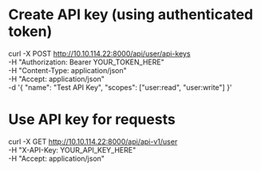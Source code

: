 # Create API key (using authenticated token)
curl -X POST http://10.10.114.22:8000/api/user/api-keys \
  -H "Authorization: Bearer YOUR_TOKEN_HERE" \
  -H "Content-Type: application/json" \
  -H "Accept: application/json" \
  -d '{
    "name": "Test API Key",
    "scopes": ["user:read", "user:write"]
  }'

# Use API key for requests
curl -X GET http://10.10.114.22:8000/api/api-v1/user \
  -H "X-API-Key: YOUR_API_KEY_HERE" \
  -H "Accept: application/json"
